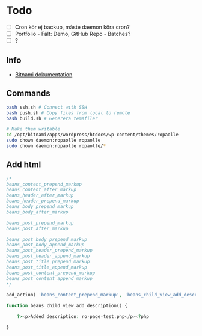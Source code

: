 # Todo

* [ ] Cron kör ej backup, måste daemon köra cron?
* [ ] Portfolio - Fält: Demo, GitHub Repo - Batches?
* [ ] ?

## Info

* [Bitnami dokumentation](https://docs.bitnami.com/google/apps/wordpress-multisite/)

## Commands

```bash
bash ssh.sh # Connect with SSH
bash push.sh # Copy files from local to remote
bash build.sh # Generera temafiler

# Make them writable
cd /opt/bitnami/apps/wordpress/htdocs/wp-content/themes/ropaolle
sudo chown daemon:ropaolle ropaolle
sudo chown daemon:ropaolle ropaolle/*
```

## Add html

```php
/*
beans_content_prepend_markup
beans_content_after_markup
beans_header_after_markup
beans_header_prepend_markup
beans_body_prepend_markup
beans_body_after_markup

beans_post_prepend_markup
beans_post_after_markup

beans_post_body_prepend_markup
beans_post_body_append_markup
beans_post_header_prepend_markup
beans_post_header_append_markup
beans_post_title_prepend_markup
beans_post_title_append_markup
beans_post_content_prepend_markup
beans_post_content_append_markup
*/

add_action( 'beans_content_prepend_markup', 'beans_child_view_add_description' );

function beans_child_view_add_description() {

    ?><p>Added description: ro-page-test.php</p><?php

}
```
